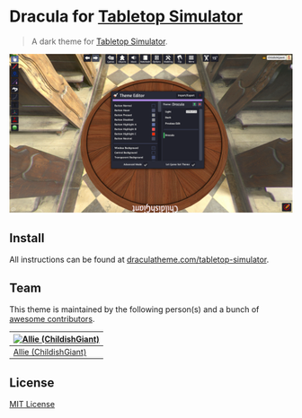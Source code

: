 # Dracula for [Tabletop Simulator](https://www.tabletopsimulator.com/)

> A dark theme for [Tabletop Simulator](https://www.tabletopsimulator.com/).

![Screenshot](./screenshot.png)

## Install

All instructions can be found at [draculatheme.com/tabletop-simulator](https://draculatheme.com/tabletop-simulator).

## Team

This theme is maintained by the following person(s) and a bunch of [awesome contributors](https://github.com/dracula/tabletop-simulator/graphs/contributors).

[![Allie (ChildishGiant)](https://avatars1.githubusercontent.com/u/13716824?v=3&s=60)](https://github.com/childishgiant) |
--- |
[Allie (ChildishGiant)](https://github.com/childishgiant) |
## License

[MIT License](./LICENSE)
